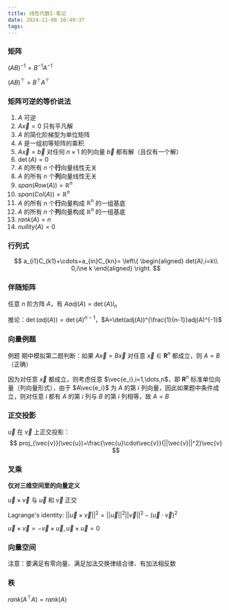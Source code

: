 ```yaml
---
title: 线性代数I-笔记
date: 2024-11-08 16:49:37
tags:
---
```


### 矩阵

$(AB)^{-1}=B^{-1}A^{-1}$

$(AB)^\top=B^\top A^\top$

### 矩阵可逆的等价说法

1. $A$ 可逆
2. $A\vec{x}=0$ 只有平凡解
3. $A$ 的简化阶梯型为单位矩阵
4. $A$ 是一组初等矩阵的乘积
5. $A\vec{x}=\vec{b}$ 对任何 $n\times1$ 的列向量 $\vec{b}$ 都有解（且仅有一个解）
6. $\det(A)=0$
7. $A$ 的所有 $n$ 个**行**向量线性无关
8. $A$ 的所有 $n$ 个**列**向量线性无关
9. $span(Row(A))=\mathbb{R}^n$
10. $span(Col(A))=\mathbb{R}^n$
11. $A$ 的所有 $n$ 个**行**向量构成 $\mathbb{R}^n$ 的一组基底
12. $A$ 的所有 $n$ 个**列**向量构成 $\mathbb{R}^n$ 的一组基底
13. $rank(A)=n$
14. $nullity(A)=0$

### 行列式

$$
a_{i1}C_{k1}+\cdots+a_{in}C_{kn}=
\left\{
\begin{aligned}
det(A),i=k\\
0,i\ne k
\end{aligned}
\right.
$$

### 伴随矩阵

任意 $n$ 阶方阵 $A$，有 $Aadj(A)=\det(A)I_n$

推论：$\det(adj(A))=\det(A)^{n-1}$，$A=\det(adj(A))^{\frac{1}{n-1}}adj(A)^{-1}$

### 向量例题 

例题 期中模拟第二题判断：如果 $A\vec{x}=B\vec{x}$ 对任意 $\vec{x}\in\mathbf{R}^n$ 都成立，则 $A=B$ （正确）

因为对任意 $\vec{x}$ 都成立，则考虑任意 $\vec{e_i},i=1,\dots,n$，即 $\mathbf{R}^n$ 标准单位向量（列向量形式），由于 $A\vec{e_i}$ 为 $A$ 的第 $i$ 列向量，因此如果题中条件成立，则对任意 $i$ 都有 $A$ 的第 $i$ 列与 $B$ 的第 $i$ 列相等，故 $A=B$

### 正交投影

$\vec{u}$ 在 $\vec{v}$ 上正交投影：
$$
proj_{\vec{v}}(\vec{u})=\frac{\vec{u}\cdot\vec{v}}{||\vec{v}||^2}\vec{v}
$$

### 叉乘

**仅对三维空间里的向量定义**

$\vec{u}\times\vec{v}$ 与 $\vec{u}$ 和 $\vec{v}$ 正交

Lagrange's identity: $||\vec{u}\times\vec{v}||^2=||\vec{u}||^2||\vec{v}||^2-(\vec{u}\cdot\vec{v})^2$

$\vec{u}\times\vec{v}=-\vec{v}\times\vec{u},\vec{u}\times\vec{u}=0$

### 向量空间

注意：要满足有零向量、满足加法交换律结合律、有加法相反数

### 秩

$rank(A^\top A)=rank(A)$





